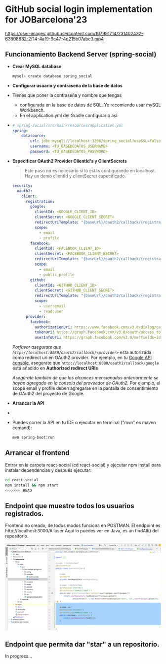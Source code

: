 # GitHub social login implementation for JOBarcelona'23



https://user-images.githubusercontent.com/107991714/231402432-63608682-2f14-4af9-9c47-4d215b07abe3.mp4




## Funcionamiento Backend Server (spring-social)

+ **Crear MySQL database**

	```bash
	mysql> create database spring_social
	```

+ **Configurar usuario y contraseña de la base de datos**
+ 
	Tienes que poner la contraseña y nombre que tengas 
  + configurada en la base de datos de SQL. Yo recomiendo usar mySQL Workbench. 
  + En el application.yml del Gradle configurarlo así:
+ 
	```yml
	# spring-social/src/main/resources/application.yml
	spring:
	    datasource:
	        url: jdbc:mysql://localhost:3306/spring_social?useSSL=false
	        username: <TU_BASEDEDATOS_USERNAME>
	        password: <TU_BASEDEDATOS_PASSWORD>
	```

+ **Especificar OAuth2 Provider ClientId's y ClientSecrets**
	
	> Este paso no es necesario si lo estás configurando en localhost. Hay un demo clientId y clientSecret especificado.

	```yml
    security:
      oauth2:
        client:
          registration:
            google:
              clientId: <GOOGLE_CLIENT_ID>
              clientSecret: <GOOGLE_CLIENT_SECRET>
              redirectUriTemplate: "{baseUrl}/oauth2/callback/{registrationId}"
              scope:
                - email
                - profile
            facebook:
              clientId: <FACEBOOK_CLIENT_ID>
              clientSecret: <FACEBOOK_CLIENT_SECRET>
              redirectUriTemplate: "{baseUrl}/oauth2/callback/{registrationId}"
              scope:
                - email
                - public_profile
            github:
              clientId: <GITHUB_CLIENT_ID>
              clientSecret: <GITHUB_CLIENT_SECRET>
              redirectUriTemplate: "{baseUrl}/oauth2/callback/{registrationId}"
              scope:
                - user:email
                - read:user
          provider:
            facebook:
              authorizationUri: https://www.facebook.com/v3.0/dialog/oauth
              tokenUri: https://graph.facebook.com/v3.0/oauth/access_token
              userInfoUri: https://graph.facebook.com/v3.0/me?fields=id,first_name,middle_name,last_name,name,email,verified,is_verified,picture.width(250).height(250)
	```

	*Porfavor asegurate que `http://localhost:8080/oauth2/callback/<provider>`* esta autorizada como redirect uri en OAuth2 provider. Por ejemplo, en tu [Google API console](https://console.developers.google.com/projectselector/apis/credentials?pli=1), asegurate que `http://localhost:8080/oauth2/callback/google` está añadido en **Authorized redirect URIs**

	*Asegúrate también de que los alcances mencionados anteriormente se hayan agregado en la consola del proveedor de OAuth2.*	Por ejemplo, el scope email y profile deben agregarse en la pantalla de consentimiento de OAuth2 del proyecto de Google.

+ **Arrancar la API**
+ 
+ Puedes correr la API en tu IDE o ejecutar en terminal ("mvn" es maven comand):

	```bash
	mvn spring-boot:run
	```

## Arrancar el frontend

Entrar en la carpeta react-social (cd react-social) y ejecutar npm install para instalar dependencias y después ejecutar:

```bash
cd react-social
npm install && npm start
<<<<<<< HEAD
```


## Endpoint que muestre todos los usuarios registrados.

Frontend no creado, de todos modos funciona en POSTMAN.
El endpoint es http://localhost:3000/Alluser
Aquí lo puedes ver en Java, es un findAll() del repositorio.
	
![img.png](img.png)


## Endpoint que permita dar "star" a un repositorio.

In progress...
